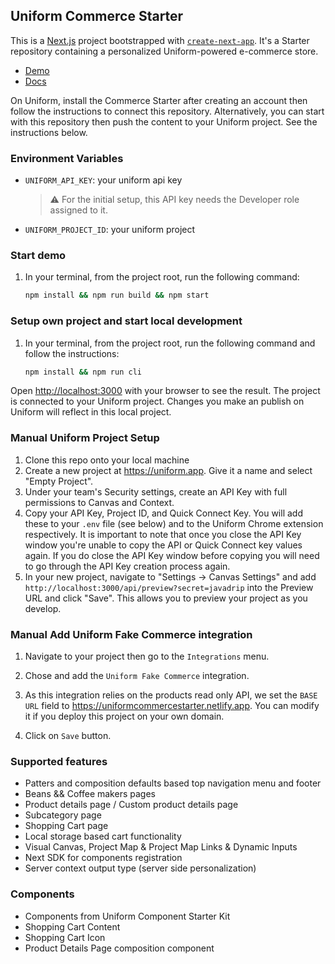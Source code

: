 ## Uniform Commerce Starter

This is a [Next.js](https://nextjs.org/) project bootstrapped with [`create-next-app`](https://github.com/vercel/next.js/tree/canary/packages/create-next-app). It's a Starter repository containing a personalized Uniform-powered e-commerce store.

- [Demo](https://uniformcommercestarter.netlify.app)
- [Docs](https://docs.uniform.app/docs/get-started/starters/commerce-starter)

On Uniform, install the Commerce Starter after creating an account then follow the instructions to connect this repository.
Alternatively, you can start with this repository then push the content to your Uniform project. See the instructions below.

### Environment Variables

- `UNIFORM_API_KEY`: your uniform api key
  > ⚠️ For the initial setup, this API key needs the Developer role assigned to it.
- `UNIFORM_PROJECT_ID`: your uniform project

### Start demo

1. In your terminal, from the project root, run the following command:

   ```bash
   npm install && npm run build && npm start
   ```

### Setup own project and start local development

1. In your terminal, from the project root, run the following command and follow the instructions:

   ```bash
   npm install && npm run cli
   ```

Open [http://localhost:3000](http://localhost:3000) with your browser to see the result.
The project is connected to your Uniform project. Changes you make an publish on Uniform will reflect in this local project.

### Manual Uniform Project Setup

1. Clone this repo onto your local machine
2. Create a new project at https://uniform.app. Give it a name and select "Empty Project".
3. Under your team's Security settings, create an API Key with full permissions to Canvas and Context.
4. Copy your API Key, Project ID, and Quick Connect Key. You will add these to your `.env` file (see below) and to the Uniform Chrome extension respectively. It is important to note that once you close the API Key window you're unable to copy the API or Quick Connect key values again. If you do close the API Key window before copying you will need to go through the API Key creation process again.
5. In your new project, navigate to "Settings -> Canvas Settings" and add `http://localhost:3000/api/preview?secret=javadrip` into the Preview URL and click "Save". This allows you to preview your project as you develop.

### Manual Add Uniform Fake Commerce integration

1. Navigate to your project then go to the `Integrations` menu.

2. Chose and add the `Uniform Fake Commerce` integration.

3. As this integration relies on the products read only API, we set the `BASE URL` field to https://uniformcommercestarter.netlify.app. You can modify it if you deploy this project on your own domain.

4. Click on `Save` button.

### Supported features

- Patters and composition defaults based top navigation menu and footer
- Beans && Coffee makers pages
- Product details page / Custom product details page
- Subcategory page
- Shopping Cart page
- Local storage based cart functionality
- Visual Canvas, Project Map & Project Map Links & Dynamic Inputs
- Next SDK for components registration
- Server context output type (server side personalization)

### Components

- Components from Uniform Component Starter Kit
- Shopping Cart Content
- Shopping Cart Icon
- Product Details Page composition component
